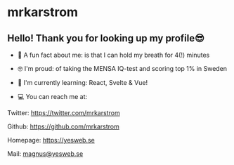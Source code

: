 # mrkarstrom
## Hello! Thank you for looking up my profile😎

- 🫢 A fun fact about me: is that I can hold my breath for 4(!) minutes
- 🤓 I'm proud: of taking the MENSA IQ-test and scoring top 1% in Sweden
- 🍏 I'm currently learning: React, Svelte & Vue!

- 💻 You can reach me at: 

Twitter: https://twitter.com/mrkarstrom 

Github: https://github.com/mrkarstrom 

Homepage: https://yesweb.se 

Mail: magnus@yesweb.se

